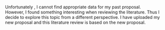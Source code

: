 Unfortunately , I cannot find appropriate data for my past proposal. However, I found something interesting when reviewing the literature. Thus I decide to explore this topic from a different perspective. I have uploaded my new proposal and this literature review is based on the new proposal.  
